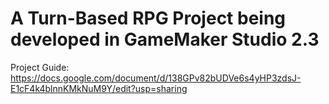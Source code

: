 # A Turn-Based RPG Project being developed in GameMaker Studio 2.3

Project Guide: https://docs.google.com/document/d/138GPv82bUDVe6s4yHP3zdsJ-E1cF4k4blnnKMkNuM9Y/edit?usp=sharing